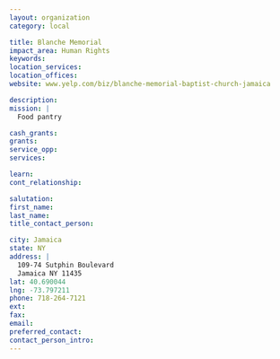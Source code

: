 ```yaml
---
layout: organization
category: local

title: Blanche Memorial
impact_area: Human Rights
keywords: 
location_services: 
location_offices: 
website: www.yelp.com/biz/blanche-memorial-baptist-church-jamaica‎

description: 
mission: |
  Food pantry

cash_grants: 
grants: 
service_opp: 
services: 

learn: 
cont_relationship: 

salutation: 
first_name: 
last_name: 
title_contact_person: 

city: Jamaica
state: NY
address: |
  109-74 Sutphin Boulevard  
  Jamaica NY 11435
lat: 40.690044
lng: -73.797211
phone: 718-264-7121
ext: 
fax: 
email: 
preferred_contact: 
contact_person_intro: 
---
```


